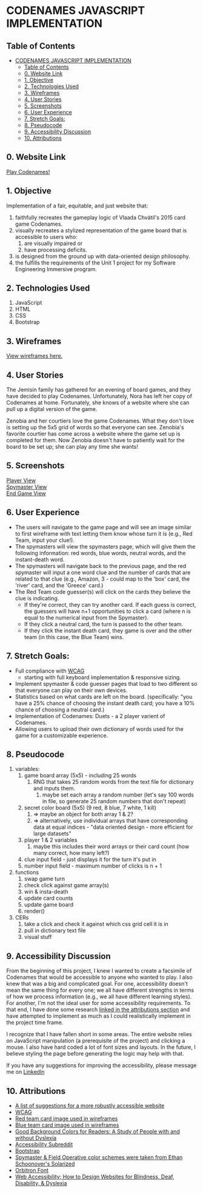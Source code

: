 CODENAMES JAVASCRIPT IMPLEMENTATION
=====

## Table of Contents
- [CODENAMES JAVASCRIPT IMPLEMENTATION](#codenames-javascript-implementation)
  - [Table of Contents](#table-of-contents)
  - [0. Website Link](#0-website-link)
  - [1. Objective](#1-objective)
  - [2. Technologies Used](#2-technologies-used)
  - [3. Wireframes](#3-wireframes)
  - [4. User Stories](#4-user-stories)
  - [5. Screenshots](#5-screenshots)
  - [6. User Experience](#6-user-experience)
  - [7. Stretch Goals:](#7-stretch-goals)
  - [8. Pseudocode](#8-pseudocode)
  - [9. Accessibility Discussion](#9-accessibility-discussion)
  - [10. Attributions](#10-attributions)

## 0. Website Link
[Play Codenames!](http://www.jscodenames.surge.sh)

## 1. Objective
Implementation of a fair, equitable, and just website that: 
   1. faithfully recreates the gameplay logic of Vlaada Chvátil's 2015 card game Codenames.
   2. visually recreates a stylized representation of the game board that is accessible to users who:
      1. are visually impaired or
      2. have processing deficits.
   3. is designed from the ground up with  data-oriented design philosophy.
   4. the fulfills the requirements of the Unit 1 project for my Software Engineering Immersive program.
   

## 2. Technologies Used
1. JavaScript
2. HTML
3. CSS
4. Bootstrap
   
## 3. Wireframes
[View wireframes here.](https://www.canva.com/design/DAEEDmlvdQE/XlOWR4xfqbIZHaSOLQMzwg/view?utm_content=DAEEDmlvdQE&utm_campaign=designshare&utm_medium=link&utm_source=sharebutton)

## 4. User Stories
   The Jemisin family has gathered for an evening of board games, and they have decided to play Codenames. Unfortunately, Nora has left her copy of Codenames at home. Fortunately, she knows of a website where she can pull up a digital version of the game. 

   Zenobia and her courtiers love the game Codenames. What they don't love is setting up the 5x5 grid of words so that everyone can see. Zenobia's favorite courtier has come across a website where the game set up is completed for them. Now Zenobia doesn't have to patiently wait for the board to be set up; she can play any time she wants! 

## 5. Screenshots
[Player View](images/playerMode.png) </br>
[Spymaster View](images/spymasterMode.png)</br>
[End Game View](images/endGame.png)

## 6. User Experience
*  The users will navigate to the game page and will see an image similar to first wireframe with text letting them know whose turn it is (e.g., Red Team, input your clue!).
*  The spymasters will view the spymasters page, which will give them the following information: red words, blue words, neutral words, and the instant-death word.
*  The spymasters will navigate back to the previous page, and the red spymaster will input a one word clue and the number of cards that are related to that clue (e.g., Amazon, 3 - could map to the 'box' card, the 'river' card, and the 'Greece' card.)
*  The Red Team code guesser(s) will click on the cards they believe the clue is indicating. 
   *  If they're correct, they can try another card. If each guess is correct, the guessers will have n+1 opportunities to click a card (where n is equal to the numerical input from the Spymaster).
   * If they click a neutral card, the turn is passed to the other team.
   * If they click the instant death card, they game is over and the other team (in this case, the Blue Team) wins.

## 7. Stretch Goals: 
* Full compliance with [WCAG](https://www.w3.org/WAI/WCAG21/quickref/)
  * starting with full keyboard implementation & responsive sizing.
* Implement spymaster & code guesser pages that load to two different so that everyone can play on their own devices.
* Statistics based on what cards are left on the board. (specifically: "you have a 25% chance of choosing the instant death card; you have a 10% chance of choosing a neutral card.)
* Implementation of Codenames: Duets - a 2 player varient of Codenames.
* Allowing users to upload their own dictionary of words used for the game for a customizable experience.

## 8. Pseudocode
1. variables:
   1. game board array (5x5) - including 25 words
      1. RNG that takes 25 random words from the text file for dictionary and inputs them. 
         1. maybe set each array a random number (let's say 100 words in file, so generate 25 random numbers that don't repeat)
   2. secret color board (5x5) (9 red, 8 blue, 7 white, 1 kill)
      1. => maybe an object for both array 1 & 2?
      2. => alternatively, use individual arrays that have corresponding data at equal indices - "data oriented design - more efficient for large datasets"
   3. player 1 & 2 variables
      1. maybe this includes their word arrays or their card count (how many correct, how many left?)
   4. clue input field - just displays it for the turn it's put in
   5. number input field - maximum number of clicks is n + 1
2. functions
   1. swap game turn
   2. check click against game array(s)
   3. win & insta-death
   4. update card counts 
   5. update game board
   6. render()
3. CERs
   1. take a click and check it against which css grid cell it is in
   2. pull in dictionary text file
   3. visual stuff

## 9. Accessibility Discussion
From the beginning of this project, I knew I wanted to create a facsimile of Codenames that would be accessible to anyone who wanted to play. I also knew that was a big and complicated goal. For one, accessibility doesn't mean the same thing for every one; we all have different strengths in terms of how we process information (e.g., we all have different learning styles). For another, I'm not the ideal user for some accessibility requirements. To that end, I have done some research [linked in the attributions section](#9-attributions) and have attempted to implement as much as I could realistically implement in the project time frame. 

I recognize that I have fallen short in some areas. The entire website relies on JavaScript manipulation (a prerequisite of the project) and clicking a mouse. I also have hard coded a lot of font sizes and layouts. In the future, I believe styling the page before generating the logic may help with that. 

If you have any suggestions for improving the accessibility, please message me on [LinkedIn](www.linkedin.com/in/alexandriastephenson)


## 10. Attributions
* [A list of suggestions for a more robustly accessible website](https://www.solidstart.info)
* [WCAG](https://www.w3.org/WAI/WCAG21/quickref/)
* [Red team card image used in wireframes](https://www.pexels.com/photo/red-orange-waves-wallpaper-1998479/)
* [Blue team card image used in wireframes](https://www.pexels.com/photo/blue-abstract-painting-1568607/)
* [Good Background Colors for Readers: A Study of People with and without Dyslexia](https://www.cs.cmu.edu/~jbigham/pubs/pdfs/2017/colors.pdf) 
* [Accessibility Subreddit](reddit.com/r/Accessibility)
* [Bootstrap](getbootstrap.com)
* [Spymaster & Field Operative color schemes were taken from Ethan Schoonover's Solarized](https://ethanschoonover.com/solarized/)
* [Orbitron Font](https://fonts.google.com/specimen/Orbitron)
* [Web Accessibility; How to Design Websites for Blindness, Deaf, Disability, & Dyslexia](https://www.hobo-web.co.uk/design-website-for-blind/)